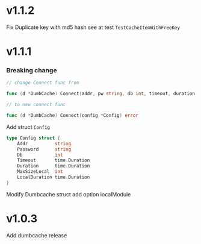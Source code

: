 # v1.1.2
Fix Duplicate key with md5 hash
see at test `TestCacheItemWithFreeKey`

# v1.1.1
### Breaking change
```go
// change Connect func from

func (d *DumbCache) Connect(addr, pw string, db int, timeout, duration time.Duration) error

// to new connect func

func (d *DumbCache) Connect(config *Config) error


```

Add struct `Config`

```go
type Config struct {
	Addr          string
	Password      string
	Db            int
	Timeout       time.Duration
	Duration      time.Duration
	MaxSizeLocal  int
	LocalDuration time.Duration
}
```
Modify Dumbcache struct add option localModule

# v1.0.3
Add dumbcache release